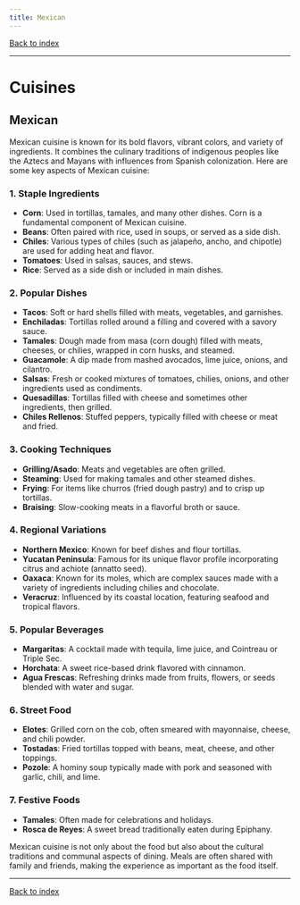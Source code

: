 ```yaml
---
title: Mexican
---
```


[Back to index](index.html)

---
# Cuisines
## Mexican

Mexican cuisine is known for its bold flavors, vibrant colors, and variety of ingredients. It combines the culinary traditions of indigenous peoples like the Aztecs and Mayans with influences from Spanish colonization. Here are some key aspects of Mexican cuisine:

### 1. **Staple Ingredients**
   - **Corn**: Used in tortillas, tamales, and many other dishes. Corn is a fundamental component of Mexican cuisine.
   - **Beans**: Often paired with rice, used in soups, or served as a side dish.
   - **Chiles**: Various types of chiles (such as jalapeño, ancho, and chipotle) are used for adding heat and flavor.
   - **Tomatoes**: Used in salsas, sauces, and stews.
   - **Rice**: Served as a side dish or included in main dishes.

### 2. **Popular Dishes**
   - **Tacos**: Soft or hard shells filled with meats, vegetables, and garnishes. 
   - **Enchiladas**: Tortillas rolled around a filling and covered with a savory sauce.
   - **Tamales**: Dough made from masa (corn dough) filled with meats, cheeses, or chilies, wrapped in corn husks, and steamed.
   - **Guacamole**: A dip made from mashed avocados, lime juice, onions, and cilantro.
   - **Salsas**: Fresh or cooked mixtures of tomatoes, chilies, onions, and other ingredients used as condiments.
   - **Quesadillas**: Tortillas filled with cheese and sometimes other ingredients, then grilled.
   - **Chiles Rellenos**: Stuffed peppers, typically filled with cheese or meat and fried.

### 3. **Cooking Techniques**
   - **Grilling/Asado**: Meats and vegetables are often grilled.
   - **Steaming**: Used for making tamales and other steamed dishes.
   - **Frying**: For items like churros (fried dough pastry) and to crisp up tortillas.
   - **Braising**: Slow-cooking meats in a flavorful broth or sauce.

### 4. **Regional Variations**
   - **Northern Mexico**: Known for beef dishes and flour tortillas.
   - **Yucatan Peninsula**: Famous for its unique flavor profile incorporating citrus and achiote (annatto seed).
   - **Oaxaca**: Known for its moles, which are complex sauces made with a variety of ingredients including chilies and chocolate.
   - **Veracruz**: Influenced by its coastal location, featuring seafood and tropical flavors.

### 5. **Popular Beverages**
   - **Margaritas**: A cocktail made with tequila, lime juice, and Cointreau or Triple Sec.
   - **Horchata**: A sweet rice-based drink flavored with cinnamon.
   - **Agua Frescas**: Refreshing drinks made from fruits, flowers, or seeds blended with water and sugar.

### 6. **Street Food**
   - **Elotes**: Grilled corn on the cob, often smeared with mayonnaise, cheese, and chili powder.
   - **Tostadas**: Fried tortillas topped with beans, meat, cheese, and other toppings.
   - **Pozole**: A hominy soup typically made with pork and seasoned with garlic, chili, and lime.

### 7. **Festive Foods**
   - **Tamales**: Often made for celebrations and holidays.
   - **Rosca de Reyes**: A sweet bread traditionally eaten during Epiphany.

Mexican cuisine is not only about the food but also about the cultural traditions and communal aspects of dining. Meals are often shared with family and friends, making the experience as important as the food itself.

---
[Back to index](index.html)
